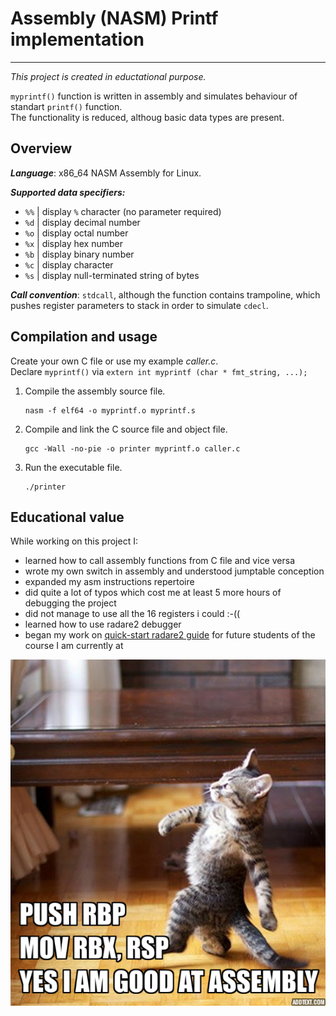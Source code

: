 # Assembly (NASM) Printf implementation
-------
*This project is created in eductational purpose.*   

`myprintf()` function is written in assembly and simulates behaviour of standart `printf()` function.    
The functionality is reduced, althoug basic data types are present.
## Overview
***Language***:  x86_64 NASM Assembly for Linux.   

***Supported data specifiers:***
- `%%` | display `%` character (no parameter required)
- `%d` | display decimal number
- `%o` | display octal number
- `%x` | display hex number
- `%b` | display binary number
- `%c` | display character
- `%s` | display null-terminated string of bytes

***Call convention***:
`stdcall`, although the function contains trampoline, which pushes register parameters to stack in order to simulate `cdecl`. 

## Compilation and usage

Create your own C file or use my example *caller.c*.   
Declare `myprintf()` via `extern int myprintf (char * fmt_string, ...);`  

1. Compile the assembly source file.
    ``` 
    nasm -f elf64 -o myprintf.o myprintf.s 
    ```

2. Compile and link the C source file and object file.

    ```
    gcc -Wall -no-pie -o printer myprintf.o caller.c
    ```

3. Run the executable file.

    ```
    ./printer
    ```

## Educational value

While working on this project I:
- learned how to call assembly functions from C file and vice versa
- wrote my own switch in assembly and understood jumptable conception
- expanded my asm instructions repertoire 
- did quite a lot of typos which cost me at least 5 more hours of debugging the project
- did not manage to use all the 16 registers i could :-((
- learned how to use radare2 debugger
- began my work on [quick-start radare2 guide](https://github.com/UjeNeTORT/r2GuideProdva) for future students of the course I am currently at

![alt text](addtext_com_MTczMzE2NDA1MDI.png)
